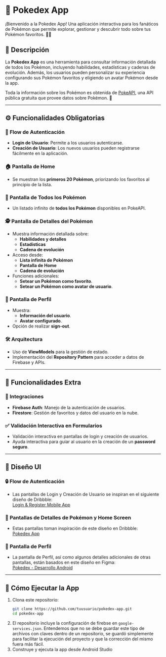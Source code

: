 # 📖 **Pokedex App**

¡Bienvenido a la Pokedex App! Una aplicación interactiva para los fanáticos de Pokémon que permite explorar, gestionar y descubrir todo sobre tus Pokémon favoritos. 🚀✨

## 📝 **Descripción**

La **Pokedex App** es una herramienta para consultar información detallada de todos los Pokémon, incluyendo habilidades, estadísticas y cadenas de evolución. Además, los usuarios pueden personalizar su experiencia configurando sus Pokémon favoritos y eligiendo un avatar Pokémon desde la app.

Toda la información sobre los Pokémon es obtenida de [PokeAPI](https://pokeapi.co/), una API pública gratuita que provee datos sobre Pokémon. 🎉

---

## ⚙️ **Funcionalidades Obligatorias**

### 🔑 **Flow de Autenticación**
- **Login de Usuario**: Permite a los usuarios autenticarse.
- **Creación de Usuario**: Los nuevos usuarios pueden registrarse fácilmente en la aplicación.

### 🏠 **Pantalla de Home**
- Se muestran los **primeros 20 Pokémon**, priorizando los favoritos al principio de la lista.

### 📜 **Pantalla de Todos los Pokémon**
- Un listado infinito de **todos los Pokémon** disponibles en PokeAPI.

### 🕵️ **Pantalla de Detalles del Pokémon**
- Muestra información detallada sobre:
    - **Habilidades y detalles**
    - **Estadísticas**
    - **Cadena de evolución**
- Acceso desde:
    - **Lista infinita de Pokémon**
    - **Pantalla de Home**
    - **Cadena de evolución**
- Funciones adicionales:
    - **Setear un Pokémon como favorito**.
    - **Setear un Pokémon como avatar de usuario**.

### 👤 **Pantalla de Perfil**
- Muestra:
    - **Información del usuario**.
    - **Avatar configurado**.
- Opción de realizar **sign-out**.

### 🛠️ **Arquitectura**
- Uso de **ViewModels** para la gestión de estado.
- Implementación del **Repository Pattern** para acceder a datos de Firebase y APIs.

---

## 🎁 **Funcionalidades Extra**

### 🔗 **Integraciones**
- **Firebase Auth**: Manejo de la autenticación de usuarios.
- **Firestore**: Gestión de favoritos y datos del usuario en la nube.

### ✅ **Validación Interactiva en Formularios**
- Validación interactiva en pantallas de login y creación de usuarios.
- Ayuda interactiva para guiar al usuario en la creación de un **password seguro**.

---

## 🎨 **Diseño UI**

### 🔒 **Flow de Autenticación**
- Las pantallas de Login y Creación de Usuario se inspiran en el siguiente diseño de Dribbble:  
  [Login & Register Mobile App](https://dribbble.com/shots/15889044-Login-Register-Mobile-App)

### 🐾 **Pantallas de Detalles de Pokémon y Home Screen**
- Estas pantallas toman inspiración de este diseño en Dribbble:  
  [Pokedex App](https://dribbble.com/shots/6540871-Pokedex-App/attachments/6540871-Pokedex-App?mode=media)

### 👤 **Pantalla de Perfil**
- La pantalla de Perfil, así como algunos detalles adicionales de otras pantallas, están basados en este diseño en Figma:  
  [Pokedex - Desarrollo Android](https://www.figma.com/design/c1wb3eCjzQjX3FDmavvQf3/Pokedex---Desarrollo-Android?node-id=1-4&t=gmoKyC9WWx5rAbU4-1)

---

## 🚀 **Cómo Ejecutar la App**

1. Clona este repositorio:
   ```bash
   git clone https://github.com/tuusuario/pokedex-app.git
   cd pokedex-app
   ```
2. El repositorio incluye la configuración de firebse en `google-services.json`.
   Entendemos que no se debe guardar este tipo de archivos con claves dentro de un repositorio,
   se guardó simplemente para facilitar la ejecución del proyecto y que la corrección del mismo
   fuera más fácil.
3. Construye y ejecuta la app desde Android Studio
